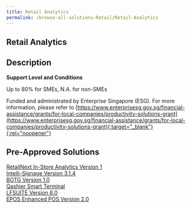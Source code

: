 ```yaml
---
title: Retail Analytics
permalink: /browse-all-solutions-Retail/Retail-Analytics
---
```


## Retail Analytics
## Description

**Support Level and Conditions**

Up to 80% for SMEs, N.A. for non-SMEs

Funded and administrated by Enterprise Singapore (ESG). For more information, please refer to
[https://www.enterprisesg.gov.sg/financial-assistance/grants/for-local-companies/productivity-solutions-grant](https://www.enterprisesg.gov.sg/financial-assistance/grants/for-local-companies/productivity-solutions-grant){:target="_blank"}{:rel="noopener"}

## Pre-Approved Solutions

<a href='/productivity-solutions-grant/solutionrepo/solution1672' target='_blank'>RetailNext In-Store Analytics Version 1</a><br>
<a href='/productivity-solutions-grant/solutionrepo/solution1719' target='_blank'>Intelli-Signage Version 3.1.4</a><br>
<a href='/productivity-solutions-grant/solutionrepo/solution1722' target='_blank'>BOTG Version 1.0</a><br>
<a href='/productivity-solutions-grant/solutionrepo/solution1724' target='_blank'>Qashier Smart Terminal</a><br>
<a href='/productivity-solutions-grant/solutionrepo/solution1877' target='_blank'>LFSUITE Version 6.0</a><br>
<a href='/productivity-solutions-grant/solutionrepo/solution2752' target='_blank'>EPOS Enhanced POS Version 2.0</a><br>
